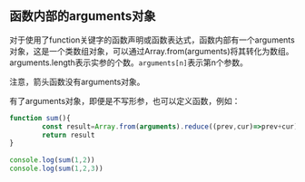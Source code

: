 ##   函数内部的arguments对象

对于使用了function关键字的函数声明或函数表达式，函数内部有一个arguments对象，这是一个类数组对象，可以通过Array.from(arguments)将其转化为数组。arguments.length表示实参的个数。`arguments[n]`表示第n个参数。

注意，箭头函数没有arguments对象。

有了arguments对象，即便是不写形参，也可以定义函数，例如：

```js
function sum(){
        const result=Array.from(arguments).reduce((prev,cur)=>prev+cur)
        return result
}
 
console.log(sum(1,2))
console.log(sum(1,2,3))
```


